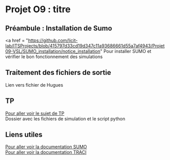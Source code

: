 
# Projet O9 : titre
## Préambule : Installation de Sumo
<a href = "https://github.com/licit-lab/ITSProjects/blob/415797d33cd19d347c11a93686661d55a7af4943/Projet09-VSL/SUMO_installation/notice_installation" Pour installer SUMO et vérifier le bon fonctionnement des simulations<a/>
## Traitement des fichiers de sortie
Lien vers fichier de Hugues
## TP 
<a href = "Projet09-VSL/Projet09-VSL.ypnb.ipynb"> Pour aller voir le sujet de TP <a/>  
Dossier avec les fichiers de simulation et le script python 
## Liens utiles 
<a href ="https://sumo.dlr.de/docs/"> Pour aller voir la documentation SUMO <a/>  
<a href ="https://sumo.dlr.de/docs/TraCI.html"> Pour aller voir la documentation TRACI <a/>  
